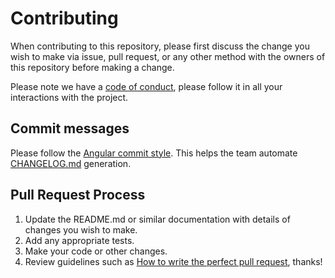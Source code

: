 # Contributing

When contributing to this repository, please first discuss the change you wish
to make via issue, pull request, or any other method with the owners of this
repository before making a change.

Please note we have a [code of conduct][code-of-conduct],
please follow it in all your interactions with the project.

## Commit messages

Please follow the [Angular commit style][angular-commit-style].
This helps the team automate [CHANGELOG.md][changelog] generation.

## Pull Request Process

1. Update the README.md or similar documentation with details of changes you
   wish to make.
2. Add any appropriate tests.
3. Make your code or other changes.
4. Review guidelines such as
   [How to write the perfect pull request][github-perfect-pr], thanks!


[angular-commit-style]: https://github.com/angular/angular.js/blob/master/DEVELOPERS.md#commits
[changelog]: CHANGELOG.md
[code-of-conduct]: CODE_OF_CONDUCT.md
[github-perfect-pr]: https://blog.github.com/2015-01-21-how-to-write-the-perfect-pull-request/
[mdb-core-values]: https://www.mongodb.com/company/
